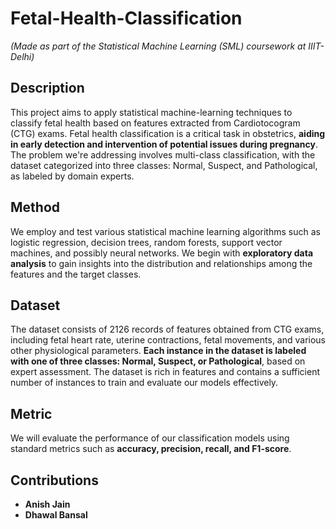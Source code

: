 # Fetal-Health-Classification

*(Made as part of the Statistical Machine Learning (SML) coursework at IIIT-Delhi)*

## Description

This project aims to apply statistical machine-learning techniques to classify fetal health based on
features extracted from Cardiotocogram (CTG) exams. Fetal health classification is a critical task
in obstetrics, **aiding in early detection and intervention of potential issues during pregnancy**.
The problem we're addressing involves multi-class classification, with the dataset categorized
into three classes: Normal, Suspect, and Pathological, as labeled by domain experts.

## Method

We employ and test various statistical machine learning algorithms such as logistic
regression, decision trees, random forests, support vector machines, and possibly neural
networks. We begin with **exploratory data analysis** to gain insights into the distribution and
relationships among the features and the target classes.

## Dataset

The dataset consists of 2126 records of features obtained from CTG exams, including fetal heart
rate, uterine contractions, fetal movements, and various other physiological parameters. **Each
instance in the dataset is labeled with one of three classes: Normal, Suspect, or
Pathological**, based on expert assessment. The dataset is rich in features and contains a sufficient
number of instances to train and evaluate our models effectively.

## Metric

We will evaluate the performance of our classification models using standard metrics such as
**accuracy, precision, recall, and F1-score**.

## Contributions
- **Anish Jain**
- **Dhawal Bansal**
